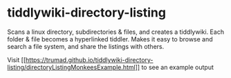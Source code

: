 # tiddlywiki-directory-listing
Scans a linux directory, subdirectories &amp; files, and creates a tiddlywiki. Each folder &amp; file becomes a hyperlinked tiddler. Makes it easy to browse and search a file system, and share the listings with others. 

Visit [[https://trumad.github.io/tiddlywiki-directory-listing/directoryListingMonkeesExample.html]] to see an example output
